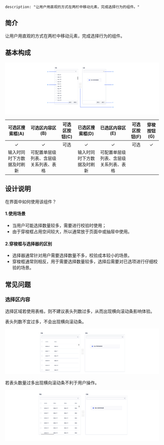 ```
description: "让用户用直观的方式在两栏中移动元素，完成选择行为的组件。"
```

<!--副标题具体写法见源代码模式-->



## 简介

让用户用直观的方式在两栏中移动元素，完成选择行为的组件。



## 基本构成

![001](../../../images/Transfer/001.png)

|      可选区搜索框(A)       |            可选区内容区(B)             | 可选区按钮(C) |      已选区搜索框(D)       |            已选区内容区(E)             | 可选区按钮(F) | 穿梭按钮(G) |
| :------------------------: | :------------------------------------: | :-----------: | :------------------------: | :------------------------------------: | :-----------: | :---------: |
|             ✓              |                   ✓                    |     可选      |             ✓              |                   ✓                    |     可选      |      ✓      |
| 输入时同时下方数据及时刷新 | 可配置单层级列表、含层级关系列表、表格 |               | 输入时同时下方数据及时刷新 | 可配置单层级列表、含层级关系列表、表格 |               |             |




## 设计说明


在界面中如何使用该组件？



#### 1.使用场景

-  当用户可能选择数量较多，需要进行校验时使用；
-  由于穿梭框占用空间较大，所以通常放于页面中或抽屉中使用。



#### 2.穿梭框与选择器的区别

- 选择器通常针对用户需要选择数量不多，校验成本较小的场景。
- 穿梭框通常则相反，用于需要选择数量较多，选择后需要对已选项进行仔细校验的场景。



## 常见问题

### 选择区内容

选择区域若使用表格，则不建议表头列数过多，从而出现横向滚动条影响体验。

<div class="u-md-flex-without-bg">
   <div class="u-md-mr24">
      <p><i class="u-md-suggested"></i>表头列数不宜过多，不会出现横向滚动条。</p>
      <img src="../../../images/Transfer/002.png"/>
   </div>
   <div>
      <p><i class="u-md-not-suggested"></i>若表头数量过多出现横向滚动条不利于用户操作。</p>
      <img src="../../../images/Transfer/003.png"  />
   </div>
</div>


